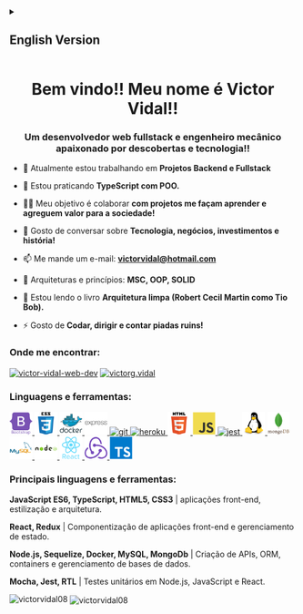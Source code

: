 <details>
<summary><h2>English Version</h2></summary>

<h1 align="center">Welcome!! I'm Victor Vidal!!</h1>
<h3 align="center">A Fullstack web developer and mechanical engineer passionate about discoveries and technology!!</h3>

- 🔭 I’m currently working on **Backend and Fullstack Projects**

- 🌱 I’m currently learning **TypeScript with OOP.**

- 👨‍💻 I’m looking to collaborate on **Projects that helps me learn and contribute for society**

- 💬 Let's talk about **Technology, business, investiments and history!**

- 📫 How to reach me **victorvidal@hotmail.com**

- 🏰 Architectures and principles: **MSC, OOP, SOLID**

- 📖 I’m currently reading **Clean Architecture (Robert Cecil Martin AS Uncle Bob).**

- ⚡ Fun fact **I drive a VW Bug (programmers should laugh)!!**

<h3 align="left">Connect with me:</h3>
<p align="left">
<a href="https://linkedin.com/in/victor-vidal-web-dev" target="blank"><img align="center" src="https://raw.githubusercontent.com/rahuldkjain/github-profile-readme-generator/master/src/images/icons/Social/linked-in-alt.svg" alt="victor-vidal-web-dev" height="30" width="40" /></a>
<a href="https://instagram.com/victorg.vidal" target="blank"><img align="center" src="https://raw.githubusercontent.com/rahuldkjain/github-profile-readme-generator/master/src/images/icons/Social/instagram.svg" alt="victorg.vidal" height="30" width="40" /></a>
</p>

<h3 align="left">Languages and Tools:</h3>
<p align="left"> <a href="https://getbootstrap.com" target="_blank" rel="noreferrer"> <img src="https://raw.githubusercontent.com/devicons/devicon/master/icons/bootstrap/bootstrap-plain-wordmark.svg" alt="bootstrap" width="40" height="40"/> </a> <a href="https://www.w3schools.com/css/" target="_blank" rel="noreferrer"> <img src="https://raw.githubusercontent.com/devicons/devicon/master/icons/css3/css3-original-wordmark.svg" alt="css3" width="40" height="40"/> </a> <a href="https://www.docker.com/" target="_blank" rel="noreferrer"> <img src="https://raw.githubusercontent.com/devicons/devicon/master/icons/docker/docker-original-wordmark.svg" alt="docker" width="40" height="40"/> </a> <a href="https://expressjs.com" target="_blank" rel="noreferrer"> <img src="https://raw.githubusercontent.com/devicons/devicon/master/icons/express/express-original-wordmark.svg" alt="express" width="40" height="40"/> </a> <a href="https://git-scm.com/" target="_blank" rel="noreferrer"> <img src="https://www.vectorlogo.zone/logos/git-scm/git-scm-icon.svg" alt="git" width="40" height="40"/> </a> <a href="https://heroku.com" target="_blank" rel="noreferrer"> <img src="https://www.vectorlogo.zone/logos/heroku/heroku-icon.svg" alt="heroku" width="40" height="40"/> </a> <a href="https://www.w3.org/html/" target="_blank" rel="noreferrer"> <img src="https://raw.githubusercontent.com/devicons/devicon/master/icons/html5/html5-original-wordmark.svg" alt="html5" width="40" height="40"/> </a> <a href="https://developer.mozilla.org/en-US/docs/Web/JavaScript" target="_blank" rel="noreferrer"> <img src="https://raw.githubusercontent.com/devicons/devicon/master/icons/javascript/javascript-original.svg" alt="javascript" width="40" height="40"/> </a> <a href="https://jestjs.io" target="_blank" rel="noreferrer"> <img src="https://www.vectorlogo.zone/logos/jestjsio/jestjsio-icon.svg" alt="jest" width="40" height="40"/> </a> <a href="https://www.linux.org/" target="_blank" rel="noreferrer"> <img src="https://raw.githubusercontent.com/devicons/devicon/master/icons/linux/linux-original.svg" alt="linux" width="40" height="40"/> </a> <a href="https://www.mongodb.com/" target="_blank" rel="noreferrer"> <img src="https://raw.githubusercontent.com/devicons/devicon/master/icons/mongodb/mongodb-original-wordmark.svg" alt="mongodb" width="40" height="40"/> </a> <a href="https://www.mysql.com/" target="_blank" rel="noreferrer"> <img src="https://raw.githubusercontent.com/devicons/devicon/master/icons/mysql/mysql-original-wordmark.svg" alt="mysql" width="40" height="40"/> </a> <a href="https://nodejs.org" target="_blank" rel="noreferrer"> <img src="https://raw.githubusercontent.com/devicons/devicon/master/icons/nodejs/nodejs-original-wordmark.svg" alt="nodejs" width="40" height="40"/> </a> <a href="https://reactjs.org/" target="_blank" rel="noreferrer"> <img src="https://raw.githubusercontent.com/devicons/devicon/master/icons/react/react-original-wordmark.svg" alt="react" width="40" height="40"/> </a> <a href="https://redux.js.org" target="_blank" rel="noreferrer"> <img src="https://raw.githubusercontent.com/devicons/devicon/master/icons/redux/redux-original.svg" alt="redux" width="40" height="40"/> </a> <a href="https://www.typescriptlang.org/" target="_blank" rel="noreferrer"> <img src="https://raw.githubusercontent.com/devicons/devicon/master/icons/typescript/typescript-original.svg" alt="typescript" width="40" height="40"/> </a> </p>

<h3 align="left">Main Languages and Tools:</h3>

<p><b>JavaScript ES6, TypeScript, HTML5, CSS3</b> | API and web apps, architecture and styling.</p>
<p><b>React, Redux</b> | Front-end app componentization and state management.</p>
<p><b>Node.js, Sequelize, Docker, MySQL, MongoDb</b> | API creation, ORM, containers and database management.</p>
<p><b>Mocha, Jest, RTL</b> | Unit automated tests in Node.js, JavaScript and React.</p>


<p><img align="left" src="https://github-readme-stats.vercel.app/api/top-langs?username=victorvidal08&show_icons=true&locale=en&layout=compact" alt="victorvidal08" /></p>

<p>&nbsp;<img align="center" src="https://github-readme-stats.vercel.app/api?username=victorvidal08&show_icons=true&locale=en" alt="victorvidal08" /></p>

</details>

<h1 align="center">Bem vindo!! Meu nome é Victor Vidal!!</h1>
<h3 align="center"> Um desenvolvedor web fullstack e engenheiro mecânico apaixonado por descobertas e tecnologia!!</h3>

- 🔭 Atualmente estou trabalhando em **Projetos Backend e Fullstack**

- 🌱 Estou praticando **TypeScript com POO.**

- 👨‍💻 Meu objetivo é colaborar **com projetos me façam aprender e agreguem valor para a sociedade!**

- 💬 Gosto de conversar sobre **Tecnologia, negócios, investimentos e história!**

- 📫 Me mande um e-mail: **victorvidal@hotmail.com**

- 🏰 Arquiteturas e princípios: **MSC, OOP, SOLID**

- 📖 Estou lendo o livro **Arquitetura limpa (Robert Cecil Martin como Tio Bob).**

- ⚡ Gosto de **Codar, dirigir e contar piadas ruins!**

<h3 align="left">Onde me encontrar:</h3>
<p align="left">
<a href="https://linkedin.com/in/victor-vidal-web-dev" target="blank"><img align="center" src="https://raw.githubusercontent.com/rahuldkjain/github-profile-readme-generator/master/src/images/icons/Social/linked-in-alt.svg" alt="victor-vidal-web-dev" height="30" width="40" /></a>
<a href="https://instagram.com/victorg.vidal" target="blank"><img align="center" src="https://raw.githubusercontent.com/rahuldkjain/github-profile-readme-generator/master/src/images/icons/Social/instagram.svg" alt="victorg.vidal" height="30" width="40" /></a>
</p>

<h3 align="left">Linguagens e ferramentas:</h3>
<p align="left"> <a href="https://getbootstrap.com" target="_blank" rel="noreferrer"> <img src="https://raw.githubusercontent.com/devicons/devicon/master/icons/bootstrap/bootstrap-plain-wordmark.svg" alt="bootstrap" width="40" height="40"/> </a> <a href="https://www.w3schools.com/css/" target="_blank" rel="noreferrer"> <img src="https://raw.githubusercontent.com/devicons/devicon/master/icons/css3/css3-original-wordmark.svg" alt="css3" width="40" height="40"/> </a> <a href="https://www.docker.com/" target="_blank" rel="noreferrer"> <img src="https://raw.githubusercontent.com/devicons/devicon/master/icons/docker/docker-original-wordmark.svg" alt="docker" width="40" height="40"/> </a> <a href="https://expressjs.com" target="_blank" rel="noreferrer"> <img src="https://raw.githubusercontent.com/devicons/devicon/master/icons/express/express-original-wordmark.svg" alt="express" width="40" height="40"/> </a> <a href="https://git-scm.com/" target="_blank" rel="noreferrer"> <img src="https://www.vectorlogo.zone/logos/git-scm/git-scm-icon.svg" alt="git" width="40" height="40"/> </a> <a href="https://heroku.com" target="_blank" rel="noreferrer"> <img src="https://www.vectorlogo.zone/logos/heroku/heroku-icon.svg" alt="heroku" width="40" height="40"/> </a> <a href="https://www.w3.org/html/" target="_blank" rel="noreferrer"> <img src="https://raw.githubusercontent.com/devicons/devicon/master/icons/html5/html5-original-wordmark.svg" alt="html5" width="40" height="40"/> </a> <a href="https://developer.mozilla.org/en-US/docs/Web/JavaScript" target="_blank" rel="noreferrer"> <img src="https://raw.githubusercontent.com/devicons/devicon/master/icons/javascript/javascript-original.svg" alt="javascript" width="40" height="40"/> </a> <a href="https://jestjs.io" target="_blank" rel="noreferrer"> <img src="https://www.vectorlogo.zone/logos/jestjsio/jestjsio-icon.svg" alt="jest" width="40" height="40"/> </a> <a href="https://www.linux.org/" target="_blank" rel="noreferrer"> <img src="https://raw.githubusercontent.com/devicons/devicon/master/icons/linux/linux-original.svg" alt="linux" width="40" height="40"/> </a> <a href="https://www.mongodb.com/" target="_blank" rel="noreferrer"> <img src="https://raw.githubusercontent.com/devicons/devicon/master/icons/mongodb/mongodb-original-wordmark.svg" alt="mongodb" width="40" height="40"/> </a> <a href="https://www.mysql.com/" target="_blank" rel="noreferrer"> <img src="https://raw.githubusercontent.com/devicons/devicon/master/icons/mysql/mysql-original-wordmark.svg" alt="mysql" width="40" height="40"/> </a> <a href="https://nodejs.org" target="_blank" rel="noreferrer"> <img src="https://raw.githubusercontent.com/devicons/devicon/master/icons/nodejs/nodejs-original-wordmark.svg" alt="nodejs" width="40" height="40"/> </a> <a href="https://reactjs.org/" target="_blank" rel="noreferrer"> <img src="https://raw.githubusercontent.com/devicons/devicon/master/icons/react/react-original-wordmark.svg" alt="react" width="40" height="40"/> </a> <a href="https://redux.js.org" target="_blank" rel="noreferrer"> <img src="https://raw.githubusercontent.com/devicons/devicon/master/icons/redux/redux-original.svg" alt="redux" width="40" height="40"/> </a> <a href="https://www.typescriptlang.org/" target="_blank" rel="noreferrer"> <img src="https://raw.githubusercontent.com/devicons/devicon/master/icons/typescript/typescript-original.svg" alt="typescript" width="40" height="40"/> </a> </p>

<h3 align="left">Principais linguagens e ferramentas:</h3>

<p><b>JavaScript ES6, TypeScript, HTML5, CSS3</b> | aplicações front-end, estilização e arquitetura.</p>
<p><b>React, Redux</b> | Componentização de aplicações front-end e gerenciamento de estado.</p>
<p><b>Node.js, Sequelize, Docker, MySQL, MongoDb</b> | Criação de APIs, ORM, containers e gerenciamento de bases de dados.</p>
<p><b>Mocha, Jest, RTL</b> | Testes unitários em Node.js, JavaScript e React.</p>


<p><img align="left" src="https://github-readme-stats.vercel.app/api/top-langs?username=victorvidal08&show_icons=true&locale=en&layout=compact" alt="victorvidal08" /></p>

<p>&nbsp;<img align="center" src="https://github-readme-stats.vercel.app/api?username=victorvidal08&show_icons=true&locale=en" alt="victorvidal08" /></p>
